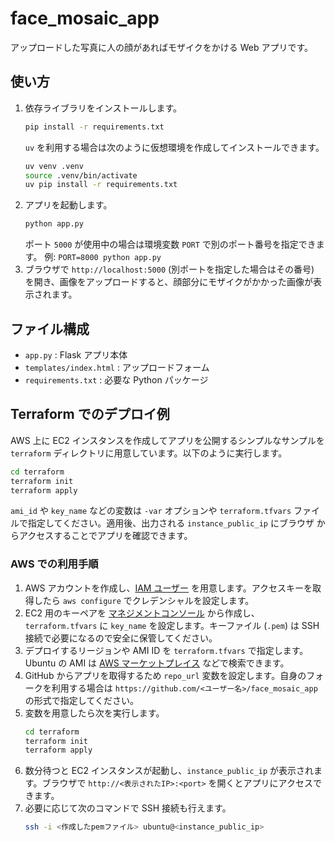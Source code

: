 # face_mosaic_app

アップロードした写真に人の顔があればモザイクをかける Web アプリです。

## 使い方

1. 依存ライブラリをインストールします。
   ```bash
   pip install -r requirements.txt
   ```
   `uv` を利用する場合は次のように仮想環境を作成してインストールできます。
   ```bash
   uv venv .venv
   source .venv/bin/activate
   uv pip install -r requirements.txt
   ```
2. アプリを起動します。
   ```bash
   python app.py
   ```
   ポート `5000` が使用中の場合は環境変数 `PORT` で別のポート番号を指定できます。
   例: `PORT=8000 python app.py`
3. ブラウザで `http://localhost:5000` (別ポートを指定した場合はその番号) を開き、画像をアップロードすると、顔部分にモザイクがかかった画像が表示されます。

## ファイル構成
- `app.py` : Flask アプリ本体
- `templates/index.html` : アップロードフォーム
- `requirements.txt` : 必要な Python パッケージ

## Terraform でのデプロイ例
AWS 上に EC2 インスタンスを作成してアプリを公開するシンプルなサンプルを `terraform`
ディレクトリに用意しています。以下のように実行します。

```bash
cd terraform
terraform init
terraform apply
```

`ami_id` や `key_name` などの変数は `-var` オプションや `terraform.tfvars`
ファイルで指定してください。適用後、出力される `instance_public_ip` にブラウザ
からアクセスすることでアプリを確認できます。

### AWS での利用手順
1. AWS アカウントを作成し、[IAM ユーザー](https://docs.aws.amazon.com/ja_jp/IAM/latest/UserGuide/id_users_create.html) を用意します。アクセスキーを取得したら `aws configure` でクレデンシャルを設定します。
2. EC2 用のキーペアを [マネジメントコンソール](https://console.aws.amazon.com/ec2/) から作成し、`terraform.tfvars` に `key_name` を設定します。キーファイル (`.pem`) は SSH 接続で必要になるので安全に保管してください。
3. デプロイするリージョンや AMI ID を `terraform.tfvars` で指定します。Ubuntu の AMI は [AWS マーケットプレイス](https://aws.amazon.com/marketplace) などで検索できます。
4. GitHub からアプリを取得するため `repo_url` 変数を設定します。自身のフォークを利用する場合は `https://github.com/<ユーザー名>/face_mosaic_app` の形式で指定してください。
5. 変数を用意したら次を実行します。
   ```bash
   cd terraform
   terraform init
   terraform apply
   ```
6. 数分待つと EC2 インスタンスが起動し、`instance_public_ip` が表示されます。ブラウザで `http://<表示されたIP>:<port>` を開くとアプリにアクセスできます。
7. 必要に応じて次のコマンドで SSH 接続も行えます。
   ```bash
   ssh -i <作成したpemファイル> ubuntu@<instance_public_ip>
   ```
